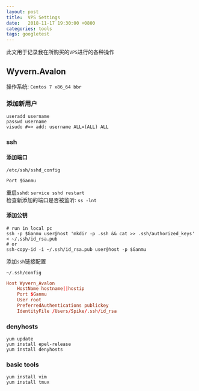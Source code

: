 ```yaml
---
layout: post
title:  VPS Settings
date:   2018-11-17 19:30:00 +0800
categories: tools
tags: googletest
---
```


此文用于记录我在所购买的`VPS`进行的各种操作

## Wyvern.Avalon

操作系统: `Centos 7 x86_64 bbr`

### 添加新用户

```shell
useradd username
passwd username
visudo #=> add: username ALL=(ALL) ALL
```

### ssh

#### 添加端口

`/etc/ssh/sshd_config`
```shell
Port $Ganmu 
```

重启`sshd`: `service sshd restart`  
检查新添加的端口是否被监听: `ss -lnt`

#### 添加公钥

```shell
# run in local pc
ssh -p $Ganmu user@host 'mkdir -p .ssh && cat >> .ssh/authorized_keys' < ~/.ssh/id_rsa.pub
# or
ssh-copy-id -i ~/.ssh/id_rsa.pub user@host -p $Ganmu
```

添加`ssh`链接配置

`~/.ssh/config`

```conf
Host Wyvern_Avalon
    HostName hostname||hostip
    Port $Ganmu
    User root
    PreferredAuthentications publickey
    IdentityFile /Users/Spike/.ssh/id_rsa
```

### denyhosts

```shell
yum update
yum install epel-release
yum install denyhosts
```

### basic tools

```shell
yum install vim
yum install tmux
```
